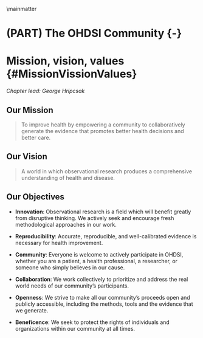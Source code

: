 \mainmatter

# (PART) The OHDSI Community {-} 

# Mission, vision, values {#MissionVissionValues}

*Chapter lead: George Hripcsak* 

## Our Mission

> To improve health by empowering a community to collaboratively generate the evidence that promotes better health decisions and better care.

## Our Vision

> A world in which observational research produces a comprehensive understanding of health and disease.

## Our Objectives

* **Innovation**: Observational research is a field which will benefit greatly from disruptive thinking. We actively seek and encourage fresh methodological approaches in our work.

* **Reproducibility**: Accurate, reproducible, and well-calibrated evidence is necessary for health improvement.

* **Community**: Everyone is welcome to actively participate in OHDSI, whether you are a patient, a health professional, a researcher, or someone who simply believes in our cause.

* **Collaboration**: We work collectively to prioritize and address the real world needs of our community’s participants.

* **Openness**: We strive to make all our community’s proceeds open and publicly accessible, including the methods, tools and the evidence that we generate.

* **Beneficence**: We seek to protect the rights of individuals and organizations within our community at all times.

